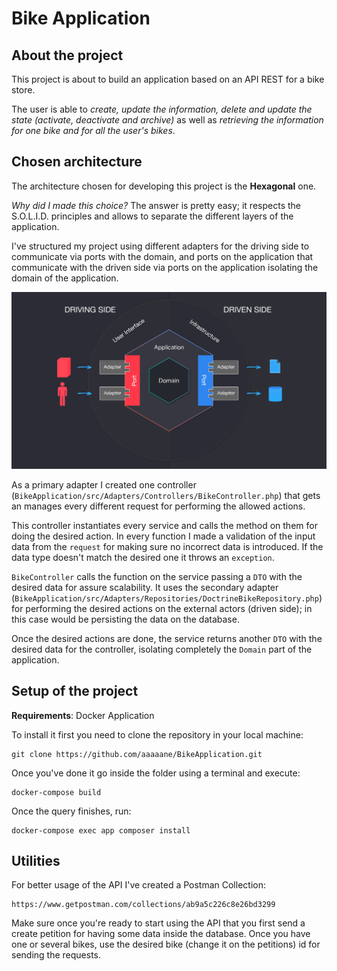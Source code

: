 Bike Application
=================
About the project
-----------------

This project is about to build an application based on an API REST for a bike store.

The user is able to *create, update the information, delete and update the state (activate, deactivate and archive)* as well as *retrieving the information for one bike and for all the user's bikes*.


Chosen architecture
-------------------
The architecture chosen for developing this project is the **Hexagonal** one.

*Why did I made this choice?*
The answer is pretty easy; it respects the S.O.L.I.D. principles and allows to separate the different layers of the application.

I've structured my project using different adapters for the driving side to communicate via ports with the domain, and ports on the application that communicate with the driven side via ports on the application isolating the domain of the application.

![img.png](img.png)

As a primary adapter I created one controller (`BikeApplication/src/Adapters/Controllers/BikeController.php`) that gets an manages every different request for performing the allowed actions.

This controller instantiates every service and calls the method on them for doing the desired action. In every function I made a validation of the input data from the `request` for making sure no incorrect data is introduced. If the data type doesn't match the desired one it throws an `exception`.

`BikeController` calls the function on the service passing a `DTO` with the desired data for assure scalability. It uses the secondary adapter (`BikeApplication/src/Adapters/Repositories/DoctrineBikeRepository.php`) for performing the desired actions on the external actors (driven side); in this case would be persisting the data on the database.

Once the desired actions are done, the service returns another `DTO` with the desired data for the controller, isolating completely the `Domain` part of the application.


Setup of the project
--------------------
**Requirements**: Docker Application

To install it first you need to clone the repository in your local machine:
```
git clone https://github.com/aaaaane/BikeApplication.git
```

Once you've done it go inside the folder using a terminal and execute:
```
docker-compose build
```

Once the query finishes, run:
```
docker-compose exec app composer install
```

Utilities
---------

For better usage of the API I've created a Postman Collection:
```
https://www.getpostman.com/collections/ab9a5c226c8e26bd3299
```
Make sure once you're ready to start using the API that you first send a create petition for having some data inside the database.
Once you have one or several bikes, use the desired bike (change it on the petitions) id for sending the requests.

